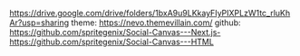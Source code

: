 https://drive.google.com/drive/folders/1bxA9u9LKkayFIyPIXPLzW1tc_rluKhAr?usp=sharing
theme: https://nevo.themevillain.com/ github:
https://github.com/spritegenix/Social-Canvas---Next.js-
https://github.com/spritegenix/Social-Canvas---HTML
